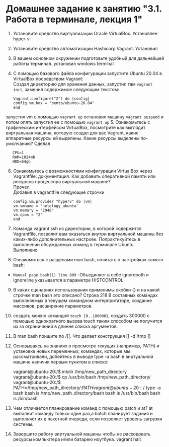 # Домашнее задание к занятию "3.1. Работа в терминале, лекция 1"
1. Установите средство виртуализации Oracle VirtualBox.
Установлен hyper-v
2. Установите средство автоматизации Hashicorp Vagrant.
Установил
3. В вашем основном окружении подготовьте удобный для дальнейшей работы терминал.
установил windows terminal
4. С помощью базового файла конфигурации запустите Ubuntu 20.04 в VirtualBox посредством Vagrant:  
Создал директорию для хранения данных, запустил там `vagrant init`, заменил содержимое следующим текстом:

       Vagrant.configure("2") do |config|  
       config.vm.box = "bento/ubuntu-20.04"  
       end
запустил vm с помощью `vagrant up`
остановил машину `vagrant suspend` и потом опять запустил ее с помощью `vagrant up`
5. Ознакомьтесь с графическим интерфейсом VirtualBox, посмотрите как выглядит виртуальная машина, которую создал для вас Vagrant, какие аппаратные ресурсы ей выделены. Какие ресурсы выделены по-умолчанию?
Сделал

       CPU=1
       RAM=1024mb
       HDD=64gb
6. Ознакомьтесь с возможностями конфигурации VirtualBox через Vagrantfile: документация. Как добавить оперативной памяти или ресурсов процессора виртуальной машине?  
Прочел  
Добавил в vagrantfile следующие строчки

       config.vm.provider "hyperv" do |vm|
       vm.vmname = 'netology_ubuntu'
       vm.memory = "2048"
       vm.cpus = "2"
       end
7. Команда vagrant ssh из директории, в которой содержится Vagrantfile, позволит вам оказаться внутри виртуальной машины без каких-либо дополнительных настроек. Попрактикуйтесь в выполнении обсуждаемых команд в терминале Ubuntu.  
Выполнено
8. Ознакомиться с разделами man bash, почитать о настройках самого bash:  
- `Manual page bash(1) line 809`
-Объединяет в себе ignoreboth и ignoreline указывается в параметре HISTCONTROL
9. В каких сценариях использования применимы скобки {} и на какой строчке man bash это описано?
Строка 218 В составных командах выполняемых в текущем командном интерпритаторе, создание массивов, расширение параметров.
10. создать можно командой `touch {0..100000}`, создать 300000 с помощью однократного вызова touch таким способом не получится из за ограничений в длинне списка аргументов.
11. В man bash поищите по /\[\[. Что делает конструкция [[ -d /tmp ]]
12. Основываясь на знаниях о просмотре текущих (например, PATH) и установке новых переменных; командах, которые мы рассматривали, добейтесь в выводе type -a bash в виртуальной машине наличия первым пунктом в списке:  

       vagrant@ubuntu-20:/$ mkdir /tmp/new_path_directory
       vagrant@ubuntu-20:/$ cp /usr/bin/bash /tmp/new_path_directory/
       vagrant@ubuntu-20:/$ PATH=/tmp/new_path_directory/:$PATH
       vagrant@ubuntu-20:/$ type -a bash
       bash is /tmp/new_path_directory/bash
       bash is /usr/bin/bash
       bash is /bin/bash
13. Чем отличается планирование команд с помощью batch и at?
at выполнит команду только один раз,а batch планирует задания и выполняет их в пакетной очереди, если позволяет уровень загрузки системы.
14. Завершите работу виртуальной машины чтобы не расходовать ресурсы компьютера и/или батарею ноутбука.
vagrant halt



